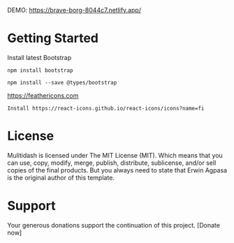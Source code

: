 DEMO: https://brave-borg-8044c7.netlify.app/

<h1>Getting Started</h1>

Install latest Bootstrap

```
npm install bootstrap
```

```
npm install --save @types/bootstrap
```

https://feathericons.com

```
Install https://react-icons.github.io/react-icons/icons?name=fi
```

<h1>License</h1>

Mulitidash is licensed under The MIT License (MIT). Which means that you can use, copy, modify, merge, publish, distribute, sublicense, and/or sell copies of the final products. But you always need to state that Erwin Agpasa is the original author of this template.

<h1>Support</h1>
Your generous donations support the continuation of this project. [Donate now]

